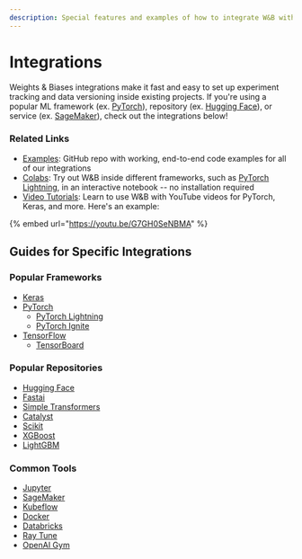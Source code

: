 ```yaml
---
description: Special features and examples of how to integrate W&B with other popular tools
---
```


# Integrations

Weights & Biases integrations make it fast and easy to set up experiment tracking and data versioning inside existing projects. If you're using a popular ML framework \(ex. [PyTorch](pytorch.md)\), repository \(ex. [Hugging Face](huggingface.md)\), or service \(ex. [SageMaker](other/sagemaker.md)\), check out the integrations below!

### Related Links

* [Examples](https://github.com/wandb/examples): GitHub repo with working, end-to-end code examples for all of our integrations
* [Colabs](https://github.com/wandb/examples/tree/master/colabs): Try out W&B inside different frameworks, such as [PyTorch Lightning](http://wandb.me/lit-colab), in an interactive notebook -- no installation required
* [Video Tutorials](https://www.youtube.com/playlist?list=PLD80i8An1OEGajeVo15ohAQYF1Ttle0lk): Learn to use W&B with YouTube videos for PyTorch, Keras, and more. Here's an example:

{% embed url="https://youtu.be/G7GH0SeNBMA" %}

## Guides for Specific Integrations

### Popular Frameworks

* [Keras](keras.md)
* [PyTorch](pytorch.md)
  * [PyTorch Lightning](lightning.md)
  * [PyTorch Ignite](other/ignite.md)
* [TensorFlow](tensorflow.md)
  * [TensorBoard](tensorboard.md)

### Popular Repositories

* [Hugging Face](huggingface.md)
* [Fastai](fastai/)
* [Simple Transformers](other/simpletransformers.md)
* [Catalyst](other/catalyst.md)
* [Scikit](scikit.md)
* [XGBoost](boosting.md)
* [LightGBM]()

### Common Tools

* [Jupyter](../track/jupyter.md)
* [SageMaker](other/sagemaker.md)
* [Kubeflow](other/kubeflow.md)
* [Docker](other/docker.md)
* [Databricks](other/databricks.md)
* [Ray Tune](other/ray-tune.md)
* [OpenAI Gym](other/openai-gym.md)

